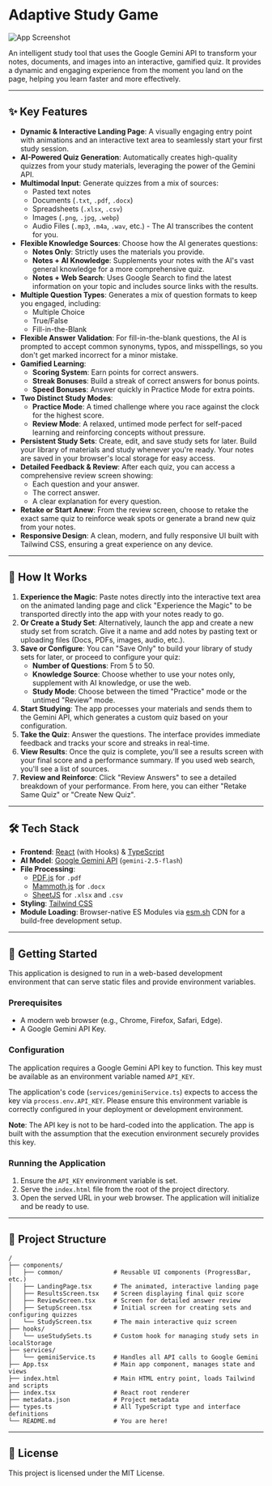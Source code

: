 # Adaptive Study Game

![App Screenshot](https://storage.googleapis.com/project-screenshots/adaptive-study-game/landing-page-preview.gif)

An intelligent study tool that uses the Google Gemini API to transform your notes, documents, and images into an interactive, gamified quiz. It provides a dynamic and engaging experience from the moment you land on the page, helping you learn faster and more effectively.

---

## ✨ Key Features

- **Dynamic & Interactive Landing Page**: A visually engaging entry point with animations and an interactive text area to seamlessly start your first study session.
- **AI-Powered Quiz Generation**: Automatically creates high-quality quizzes from your study materials, leveraging the power of the Gemini API.
- **Multimodal Input**: Generate quizzes from a mix of sources:
  - Pasted text notes
  - Documents (`.txt`, `.pdf`, `.docx`)
  - Spreadsheets (`.xlsx`, `.csv`)
  - Images (`.png`, `.jpg`, `.webp`)
  - Audio Files (`.mp3`, `.m4a`, `.wav`, etc.) - The AI transcribes the content for you.
- **Flexible Knowledge Sources**: Choose how the AI generates questions:
  - **Notes Only**: Strictly uses the materials you provide.
  - **Notes + AI Knowledge**: Supplements your notes with the AI's vast general knowledge for a more comprehensive quiz.
  - **Notes + Web Search**: Uses Google Search to find the latest information on your topic and includes source links with the results.
- **Multiple Question Types**: Generates a mix of question formats to keep you engaged, including:
  - Multiple Choice
  - True/False
  - Fill-in-the-Blank
- **Flexible Answer Validation**: For fill-in-the-blank questions, the AI is prompted to accept common synonyms, typos, and misspellings, so you don't get marked incorrect for a minor mistake.
- **Gamified Learning**:
  - **Scoring System**: Earn points for correct answers.
  - **Streak Bonuses**: Build a streak of correct answers for bonus points.
  - **Speed Bonuses**: Answer quickly in Practice Mode for extra points.
- **Two Distinct Study Modes**:
  - **Practice Mode**: A timed challenge where you race against the clock for the highest score.
  - **Review Mode**: A relaxed, untimed mode perfect for self-paced learning and reinforcing concepts without pressure.
- **Persistent Study Sets**: Create, edit, and save study sets for later. Build your library of materials and study whenever you're ready. Your notes are saved in your browser's local storage for easy access.
- **Detailed Feedback & Review**: After each quiz, you can access a comprehensive review screen showing:
  - Each question and your answer.
  - The correct answer.
  - A clear explanation for every question.
- **Retake or Start Anew**: From the review screen, choose to retake the exact same quiz to reinforce weak spots or generate a brand new quiz from your notes.
- **Responsive Design**: A clean, modern, and fully responsive UI built with Tailwind CSS, ensuring a great experience on any device.

---

## 🚀 How It Works

1.  **Experience the Magic**: Paste notes directly into the interactive text area on the animated landing page and click "Experience the Magic" to be transported directly into the app with your notes ready to go.
2.  **Or Create a Study Set**: Alternatively, launch the app and create a new study set from scratch. Give it a name and add notes by pasting text or uploading files (Docs, PDFs, images, audio, etc.).
3.  **Save or Configure**: You can "Save Only" to build your library of study sets for later, or proceed to configure your quiz:
    -   **Number of Questions**: From 5 to 50.
    -   **Knowledge Source**: Choose whether to use your notes only, supplement with AI knowledge, or use the web.
    -   **Study Mode**: Choose between the timed "Practice" mode or the untimed "Review" mode.
4.  **Start Studying**: The app processes your materials and sends them to the Gemini API, which generates a custom quiz based on your configuration.
5.  **Take the Quiz**: Answer the questions. The interface provides immediate feedback and tracks your score and streaks in real-time.
6.  **View Results**: Once the quiz is complete, you'll see a results screen with your final score and a performance summary. If you used web search, you'll see a list of sources.
7.  **Review and Reinforce**: Click "Review Answers" to see a detailed breakdown of your performance. From here, you can either "Retake Same Quiz" or "Create New Quiz".

---

## 🛠️ Tech Stack

- **Frontend**: [React](https://react.dev/) (with Hooks) & [TypeScript](https://www.typescriptlang.org/)
- **AI Model**: [Google Gemini API](https://ai.google.dev/) (`gemini-2.5-flash`)
- **File Processing**:
    - [PDF.js](https://mozilla.github.io/pdf.js/) for `.pdf`
    - [Mammoth.js](https://github.com/mwilliamson/mammoth.js) for `.docx`
    - [SheetJS](https://sheetjs.com/) for `.xlsx` and `.csv`
- **Styling**: [Tailwind CSS](https://tailwindcss.com/)
- **Module Loading**: Browser-native ES Modules via [esm.sh](https://esm.sh/) CDN for a build-free development setup.

---

## 🔧 Getting Started

This application is designed to run in a web-based development environment that can serve static files and provide environment variables.

### Prerequisites

- A modern web browser (e.g., Chrome, Firefox, Safari, Edge).
- A Google Gemini API Key.

### Configuration

The application requires a Google Gemini API key to function. This key must be available as an environment variable named `API_KEY`.

The application's code (`services/geminiService.ts`) expects to access the key via `process.env.API_KEY`. Please ensure this environment variable is correctly configured in your deployment or development environment.

**Note**: The API key is not to be hard-coded into the application. The app is built with the assumption that the execution environment securely provides this key.

### Running the Application

1. Ensure the `API_KEY` environment variable is set.
2. Serve the `index.html` file from the root of the project directory.
3. Open the served URL in your web browser. The application will initialize and be ready to use.

---

## 📂 Project Structure

```
/
├── components/
│   ├── common/              # Reusable UI components (ProgressBar, etc.)
│   ├── LandingPage.tsx      # The animated, interactive landing page
│   ├── ResultsScreen.tsx    # Screen displaying final quiz score
│   ├── ReviewScreen.tsx     # Screen for detailed answer review
│   ├── SetupScreen.tsx      # Initial screen for creating sets and configuring quizzes
│   └── StudyScreen.tsx      # The main interactive quiz screen
├── hooks/
│   └── useStudySets.ts      # Custom hook for managing study sets in localStorage
├── services/
│   └── geminiService.ts     # Handles all API calls to Google Gemini
├── App.tsx                  # Main app component, manages state and views
├── index.html               # Main HTML entry point, loads Tailwind and scripts
├── index.tsx                # React root renderer
├── metadata.json            # Project metadata
├── types.ts                 # All TypeScript type and interface definitions
└── README.md                # You are here!
```

---

## 📄 License

This project is licensed under the MIT License.